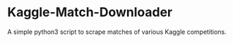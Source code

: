 # Kaggle-Match-Downloader
A simple python3 script to scrape matches of various Kaggle competitions.
